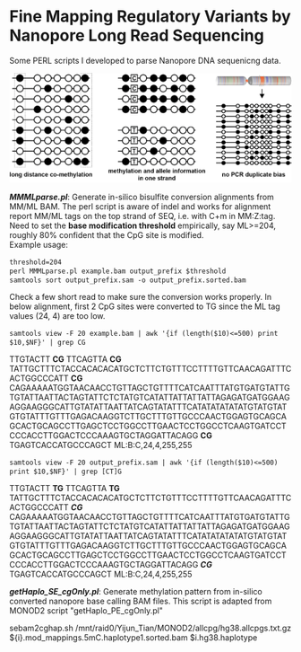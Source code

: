 
# Fine Mapping Regulatory Variants by Nanopore Long Read Sequencing 
Some PERL scripts I developed to parse Nanopore DNA sequenicng data.

![Picture1](https://github.com/Yijun-Tian/Nanopore/blob/main/NanoporeMethylationUse.png)

**_MMMLparse.pl_**: Generate in-silico bisulfite conversion alignments from MM/ML BAM. The perl script is aware of indel and works for alignment report MM/ML tags on the top strand of SEQ, i.e. with C+m in MM:Z:tag.  
  Need to set the **base modification threshold** empirically, say ML>=204, roughly 80% confident that the CpG site is modified.  
  Example usage:  
```
threshold=204
perl MMMLparse.pl example.bam output_prefix $threshold
samtools sort output_prefix.sam -o output_prefix.sorted.bam
```

Check a few short read to make sure the conversion works properly. In below alignment, first 2 CpG sites were converted to TG since the ML tag values (24, 4) are too low. 
```
samtools view -F 20 example.bam | awk '{if (length($10)<=500) print $10,$NF}' | grep CG

```
TTGTACTT **__CG__** TTCAGTTA **__CG__** TATTGCTTTCTACCACACACATGCTCTTCTGTTTCCTTTTGTTCAACAGATTTCACTGGCCCATT **__CG__** CAGAAAAATGGTAACAACCTGTTAGCTGTTTTCATCAATTTATGTGATGTATTGTGTATTAATTACTAGTATTCTCTATGTCATATTATTATTATTAGAGATGATGGAAGAGGAAGGGCATTGTATATTAATTATCAGTATATTTCATATATATATATGTATGTATGTGTATTTGTTTGAGACAAGGTCTTGCTTTGTTGCCCAACTGGAGTGCAGCAGCACTGCAGCCTTGAGCTCCTGGCCTTGAACTCCTGGCCTCAAGTGATCCTCCCACCTTGGACTCCCAAAGTGCTAGGATTACAGG **__CG__** TGAGTCACCATGCCCAGCT ML:B:C,24,4,255,255
```
samtools view -F 20 output_prefix.sam | awk '{if (length($10)<=500) print $10,$NF}' | grep [CT]G
```
TTGTACTT **__TG__** TTCAGTTA **__TG__** TATTGCTTTCTACCACACACATGCTCTTCTGTTTCCTTTTGTTCAACAGATTTCACTGGCCCATT **_CG_** CAGAAAAATGGTAACAACCTGTTAGCTGTTTTCATCAATTTATGTGATGTATTGTGTATTAATTACTAGTATTCTCTATGTCATATTATTATTATTAGAGATGATGGAAGAGGAAGGGCATTGTATATTAATTATCAGTATATTTCATATATATATATGTATGTATGTGTATTTGTTTGAGACAAGGTCTTGCTTTGTTGCCCAACTGGAGTGCAGCAGCACTGCAGCCTTGAGCTCCTGGCCTTGAACTCCTGGCCTCAAGTGATCCTCCCACCTTGGACTCCCAAAGTGCTAGGATTACAGG **_CG_** TGAGTCACCATGCCCAGCT ML:B:C,24,4,255,255



**_getHaplo_SE_cgOnly.pl_**: Generate methylation pattern from in-silico converted nanopore base calling BAM files.  This script is adapted from MONOD2 script "getHaplo_PE_cgOnly.pl"  

sebam2cghap.sh /mnt/raid0/Yijun_Tian/MONOD2/allcpg/hg38.allcpgs.txt.gz ${i}.mod_mappings.5mC.haplotype1.sorted.bam $i.hg38.haplotype

